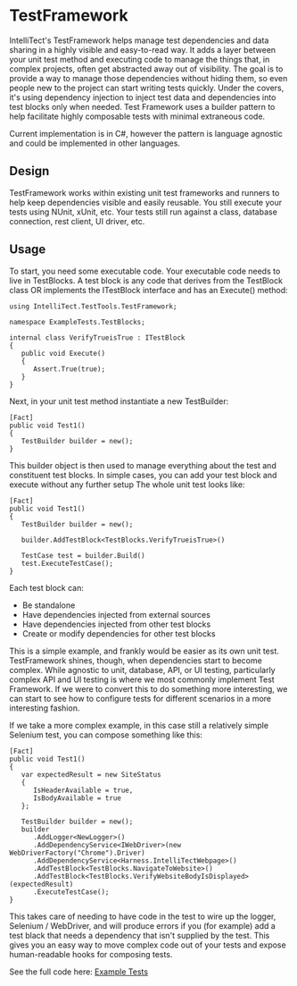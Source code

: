 
TestFramework
==========

IntelliTect's TestFramework helps manage test dependencies and data sharing in a highly visible and easy-to-read way. It adds a layer between your unit test method and executing code to manage the things that, in complex projects, often get abstracted away out of visibility. The goal is to provide a way to manage those dependencies without hiding them, so even people new to the project can start writing tests quickly. Under the covers, it's using dependency injection to inject test data and dependencies into test blocks only when needed. Test Framework uses a builder pattern to help facilitate highly composable tests with minimal extraneous code.

Current implementation is in C#, however the pattern is language agnostic and could be implemented in other languages.

Design
-----
TestFramework works within existing unit test frameworks and runners to help keep dependencies visible and easily reusable. You still execute your tests using NUnit, xUnit, etc. Your tests still run against a class, database connection, rest client, UI driver, etc.

Usage
-----
To start, you need some executable code. Your executable code needs to live in TestBlocks. A test block is any code that derives from the TestBlock class OR implements the ITestBlock interface and has an Execute() method:
```
using IntelliTect.TestTools.TestFramework;

namespace ExampleTests.TestBlocks;

internal class VerifyTrueisTrue : ITestBlock
{
   public void Execute()
   {
      Assert.True(true);
   }
}

```

Next, in your unit test method instantiate a new TestBuilder:
```
[Fact]
public void Test1()
{
   TestBuilder builder = new();
}
```
This builder object is then used to manage everything about the test and constituent test blocks. In simple cases, you can add your test block and execute without any further setup The whole unit test looks like:
```
[Fact]
public void Test1()
{
   TestBuilder builder = new();

   builder.AddTestBlock<TestBlocks.VerifyTrueisTrue>()

   TestCase test = builder.Build()
   test.ExecuteTestCase();
}
```
Each test block can:
- Be standalone
- Have dependencies injected from external sources
- Have dependencies injected from other test blocks
- Create or modify dependencies for other test blocks

This is a simple example, and frankly would be easier as its own unit test. TestFramework shines, though, when dependencies start to become complex. While agnostic to unit, database, API, or UI testing, particularly complex API and UI testing is where we most commonly implement Test Framework. If we were to convert this to do something more interesting, we can start to see how to configure tests for different scenarios in a more interesting fashion.

If we take a more complex example, in this case still a relatively simple Selenium test, you can compose something like this:

```
[Fact]
public void Test1()
{
   var expectedResult = new SiteStatus
   {
      IsHeaderAvailable = true,
      IsBodyAvailable = true
   };

   TestBuilder builder = new();
   builder
      .AddLogger<NewLogger>()
      .AddDependencyService<IWebDriver>(new WebDriverFactory("Chrome").Driver)
      .AddDependencyService<Harness.IntelliTectWebpage>()
      .AddTestBlock<TestBlocks.NavigateToWebsite>()
      .AddTestBlock<TestBlocks.VerifyWebsiteBodyIsDisplayed>(expectedResult)
      .ExecuteTestCase();
}
```

This takes care of needing to have code in the test to wire up the logger, Selenium / WebDriver, and will produce errors if you (for example) add a test black that needs a dependency that isn't supplied by the test. This gives you an easy way to move complex code out of your tests and expose human-readable hooks for composing tests. 

See the full code here: [Example Tests](https://github.com/IntelliTect/TestTools.TestFramework/tree/update-docs/ExampleTests/ExampleTests)
